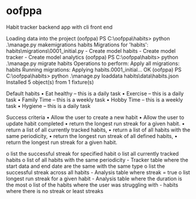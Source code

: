 # oofppa
Habit tracker backend app with cli front end

Loading data into the project
(oofppa) PS C:\oofppa\habits> python .\manage.py makemigrations habits
Migrations for 'habits':
  habits\migrations\0001_initial.py
    - Create model habits
    - Create model tracker
    - Create model analytics
(oofppa) PS C:\oofppa\habits> python .\manage.py migrate habits
Operations to perform:
  Apply all migrations: habits
Running migrations:
  Applying habits.0001_initial... OK
(oofppa) PS C:\oofppa\habits> python .\manage.py loaddata habits\data\habits.json
Installed 5 object(s) from 1 fixture(s)

Default habits
• Eat healthy – this is a daily task
• Exercise – this is a daily task
• Family Time – this is a weekly task
• Hobby Time – this is a weekly task
• Hygiene – this is a daily task

Success criteria
• Allow the user to create a new habit
• Allow the user to update habit completed
• return the longest run streak for a given habit.
• return a list of all currently tracked habits,
• return a list of all habits with the same periodicity,
• return the longest run streak of all defined habits,
• return the longest run streak for a given habit.

o list the successful streak for specified habit
o list all currently tracked habits
o list of all habits with the same periodicity - Tracker table where the start data and end date are the same with the same type
o list the successful streak across all habits - Analysis table where streak = true
o list longest run streak for a given habit - Analysis table where the duration is the most
o list of the habits where the user was struggling with - habits where there is no streak or least streaks 